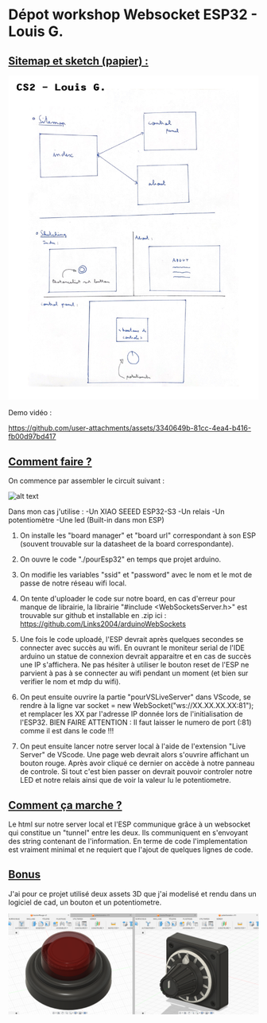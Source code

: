 <h1>Dépot workshop Websocket ESP32 - Louis G.</h1>

<h2><ins>Sitemap et sketch (papier) :</ins></h2>

![alt text](<pourVSLiveServer/medias/Sitemap et sketch.jpg>)

Demo vidéo :

https://github.com/user-attachments/assets/3340649b-81cc-4ea4-b416-fb00d97bd417


<h2><ins>Comment faire ?</ins></h2>

On commence par assembler le circuit suivant :

![alt text](pourVSLiveServer/medias/dualPic.png)

Dans mon cas j'utilise :
-Un XIAO SEEED ESP32-S3
-Un relais
-Un potentiomètre
-Une led (Built-in dans mon ESP)

1) On installe les "board manager" et "board url" correspondant à son ESP (souvent trouvable sur la datasheet de la board correspondante).

2) On ouvre le code "./pourEsp32" en temps que projet arduino.

3) On modifie les variables "ssid" et "password" avec le nom et le mot de passe de notre réseau wifi local.

4) On tente d'uploader le code sur notre board, en cas d'erreur pour manque de librairie, la librairie "#include <WebSocketsServer.h>" est trouvable sur github et installable en .zip ici : https://github.com/Links2004/arduinoWebSockets

5) Une fois le code uploadé, l'ESP devrait après quelques secondes se connecter avec succès au wifi. En ouvrant le moniteur serial de l'IDE arduino un statue de connexion devrait apparaitre et en cas de succès une IP s'affichera. Ne pas hésiter à utiliser le bouton reset de l'ESP ne parvient à pas à se connecter au wifi pendant un moment (et bien sur verifier le nom et mdp du wifi).

6) On peut ensuite ouvrire la partie "pourVSLiveServer" dans VScode, se rendre à la ligne var socket = new WebSocket("ws://XX.XX.XX.XX:81"); et remplacer les XX par l'adresse IP donnée lors de l'initialisation de l'ESP32. BIEN FAIRE ATTENTION : Il faut laisser le numero de port (:81) comme il est dans le code !!!

7) On peut ensuite lancer notre server local à l'aide de l'extension "Live Server" de VScode. Une page web devrait alors s'ouvrire affichant un bouton rouge. Après avoir cliqué ce dernier on accède à notre panneau de controle. Si tout c'est bien passer on devrait pouvoir controler notre LED et notre relais ainsi que de voir la valeur lu le potentiometre.

<h2><ins>Comment ça marche ?</ins></h2>

Le html sur notre server local et l'ESP communique grâce à un websocket qui constitue un "tunnel" entre les deux. Ils communiquent en s'envoyant des string contenant de l'information. En terme de code l'implementation est vraiment minimal et ne requiert que l'ajout de quelques lignes de code.

<h2><ins>Bonus</ins></h2>

J'ai pour ce projet utilisé deux assets 3D que j'ai modelisé et rendu dans un logiciel de cad, un bouton et un potentiometre.

![alt text](pourVSLiveServer/medias/btn+potCad.png)
